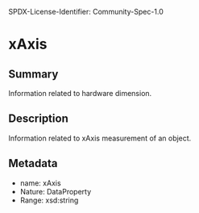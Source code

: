 SPDX-License-Identifier: Community-Spec-1.0

# xAxis

## Summary

Information related to hardware dimension.

## Description

Information related to xAxis measurement of an object.

## Metadata

- name: xAxis
- Nature: DataProperty
- Range: xsd:string
